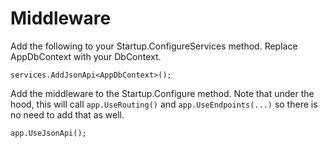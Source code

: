 # Middleware
Add the following to your Startup.ConfigureServices method. Replace AppDbContext with your DbContext.

```c3
services.AddJsonApi<AppDbContext>();
```

Add the middleware to the Startup.Configure method. Note that under the hood,
this will call `app.UseRouting()` and `app.UseEndpoints(...)` so there is no need to add that as well.

```c3
app.UseJsonApi();
```
